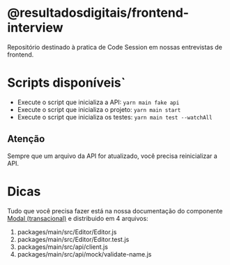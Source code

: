 # @resultadosdigitais/frontend-interview

Repositório destinado à pratica de Code Session em nossas entrevistas de frontend.

# Scripts disponíveis`

- Execute o script que inicializa a API: `yarn main fake api`
- Execute o script que inicializa o projeto: `yarn main start`
- Execute o script que inicializa os testes: `yarn main test --watchAll`

## Atenção

Sempre que um arquivo da API for atualizado, você precisa reinicializar a API.

# Dicas

Tudo que você precisa fazer está na nossa documentação do componente [Modal (transacional)](https://tangram.rdstation.com.br/pt-BR/examples/components/modal/#transactional) e distribuido em 4 arquivos:

1. packages/main/src/Editor/Editor.js
2. packages/main/src/Editor/Editor.test.js
3. packages/main/src/api/client.js
4. packages/main/src/api/mock/validate-name.js
